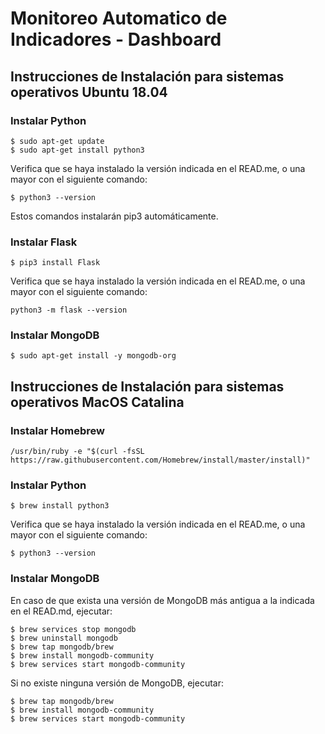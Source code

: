 # Monitoreo Automatico de Indicadores - Dashboard 

## Instrucciones de Instalación para sistemas operativos Ubuntu 18.04

### Instalar Python


```
$ sudo apt-get update
$ sudo apt-get install python3
```

Verifica que se haya instalado la versión indicada en el READ.me, o una mayor con el siguiente comando:

```
$ python3 --version
```

Estos comandos instalarán pip3 automáticamente.

### Instalar Flask

```
$ pip3 install Flask
```

Verifica que se haya instalado la versión indicada en el READ.me, o una mayor con el siguiente comando:

```
python3 -m flask --version
```

### Instalar MongoDB

```
$ sudo apt-get install -y mongodb-org
```

## Instrucciones de Instalación para sistemas operativos MacOS Catalina

### Instalar Homebrew

```
/usr/bin/ruby -e "$(curl -fsSL https://raw.githubusercontent.com/Homebrew/install/master/install)"
```

### Instalar Python

```
$ brew install python3
```

Verifica que se haya instalado la versión indicada en el READ.me, o una mayor con el siguiente comando:

```
$ python3 --version
```

### Instalar MongoDB

En caso de que exista una versión de MongoDB más antigua a la indicada en el READ.md, ejecutar:

```
$ brew services stop mongodb
$ brew uninstall mongodb
$ brew tap mongodb/brew
$ brew install mongodb-community
$ brew services start mongodb-community
```

Si no existe ninguna versión de MongoDB, ejecutar:

```
$ brew tap mongodb/brew
$ brew install mongodb-community
$ brew services start mongodb-community
```
